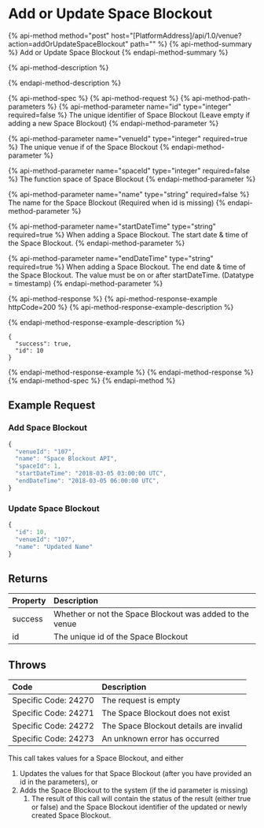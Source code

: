 # Add or Update Space Blockout

{% api-method method="post" host="\[PlatformAddress\]/api/1.0/venue?action=addOrUpdateSpaceBlockout" path="" %}
{% api-method-summary %}
Add or Update Space Blockout
{% endapi-method-summary %}

{% api-method-description %}

{% endapi-method-description %}

{% api-method-spec %}
{% api-method-request %}
{% api-method-path-parameters %}
{% api-method-parameter name="id" type="integer" required=false %}
The unique identifier of Space Blockout
\(Leave empty if adding a new Space Blockout\)
{% endapi-method-parameter %}

{% api-method-parameter name="venueId" type="integer" required=true %}
The unique venue if of the Space Blockout
{% endapi-method-parameter %}

{% api-method-parameter name="spaceId" type="integer" required=false %}
The function space of Space Blockout
{% endapi-method-parameter %}

{% api-method-parameter name="name" type="string" required=false %}
The name for the Space Blockout
\(Required when id is missing\)
{% endapi-method-parameter %}

{% api-method-parameter name="startDateTime" type="string" required=true %}
When adding a Space Blockout. The start date & time of the Space Blockout.
{% endapi-method-parameter %}

{% api-method-parameter name="endDateTime" type="string" required=true %}
When adding a Space Blockout. The end date & time of the Space Blockout. The value must be on or after startDateTime. \(Datatype = timestamp\)
{% endapi-method-parameter %}

{% api-method-response %}
{% api-method-response-example httpCode=200 %}
{% api-method-response-example-description %}

{% endapi-method-response-example-description %}

```text
{
  "success": true,
  "id": 10
}
```
{% endapi-method-response-example %}
{% endapi-method-response %}
{% endapi-method-spec %}
{% endapi-method %}

## Example Request

### Add Space Blockout

```javascript
{
  "venueId": "107",
  "name": "Space Blockout API",
  "spaceId": 1,
  "startDateTime": "2018-03-05 03:00:00 UTC",
  "endDateTime": "2018-03-05 06:00:00 UTC",
}
```

### Update Space Blockout

```javascript
{
  "id": 10,
  "venueId": "107",
  "name": "Updated Name"
}
```

## Returns

| Property | Description |
| :--- | :--- |
| success | Whether or not the Space Blockout was added to the venue |
| id | The unique id of the Space Blockout |

## Throws

| Code | Description |
| :--- | :--- |
| Specific Code: 24270 | The request is empty |
| Specific Code: 24271 | The Space Blockout does not exist |
| Specific Code: 24272 | The Space Blockout details are invalid |
| Specific Code: 24273 | An unknown error has occurred |

This call takes values for a Space Blockout, and either

1. Updates the values for that Space Blockout \(after you have provided an id in the parameters\), or
2. Adds the Space Blockout to the system \(if the id parameter is missing\)
    1. The result of this call will contain the status of the result \(either true or false\) and the Space Blockout identifier of the updated or newly created Space Blockout.

